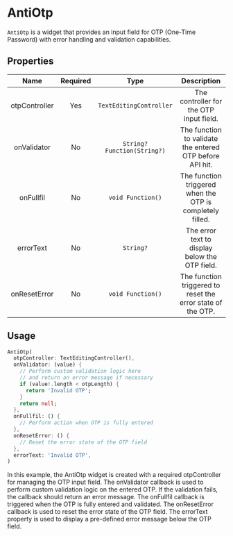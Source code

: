 # AntiOtp

`AntiOtp` is a widget that provides an input field for OTP (One-Time Password) with error handling and validation capabilities.

## Properties

|     Name      | Required |            Type             |                         Description                         |
| :-----------: | :------: | :-------------------------: | :---------------------------------------------------------: |
| otpController |   Yes    |   `TextEditingController`   |           The controller for the OTP input field.           |
|  onValidator  |    No    | `String? Function(String?)` |  The function to validate the entered OTP before API hit.   |
|   onFullfil   |    No    |      `void Function()`      |  The function triggered when the OTP is completely filled.  |
|   errorText   |    No    |          `String?`          |       The error text to display below the OTP field.        |
| onResetError  |    No    |      `void Function()`      | The function triggered to reset the error state of the OTP. |

## Usage

```dart
AntiOtp(
  otpController: TextEditingController(),
  onValidator: (value) {
    // Perform custom validation logic here
    // and return an error message if necessary
    if (value!.length < otpLength) {
      return 'Invalid OTP';
    }
    return null;
  },
  onFullfil: () {
    // Perform action when OTP is fully entered
  },
  onResetError: () {
    // Reset the error state of the OTP field
  },
  errorText: 'Invalid OTP',
)
```

In this example, the AntiOtp widget is created with a required otpController for managing the OTP input field. The onValidator callback is used to perform custom validation logic on the entered OTP. If the validation fails, the callback should return an error message. The onFullfil callback is triggered when the OTP is fully entered and validated. The onResetError callback is used to reset the error state of the OTP field. The errorText property is used to display a pre-defined error message below the OTP field.
